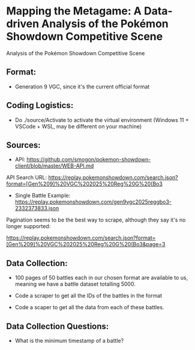 # Mapping the Metagame: A Data-driven Analysis of the Pokémon Showdown Competitive Scene
Analysis of the Pokémon Showdown Competitive Scene

## Format:

* Generation 9 VGC, since it's the current official format

## Coding Logistics:

- Do ./source/Activate to activate the virtual environment (Windows 11 + VSCode + WSL, may be different on your machine)



## Sources:

* API: 
https://github.com/smogon/pokemon-showdown-client/blob/master/WEB-API.md


API Search URL:
https://replay.pokemonshowdown.com/search.json?format=[Gen%209]%20VGC%202025%20Reg%20G%20(Bo3

* Single Battle Example:
https://replay.pokemonshowdown.com/gen9vgc2025reggbo3-2332373833.json

Pagination seems to be the best way to scrape, although they say it's no longer supported:

https://replay.pokemonshowdown.com/search.json?format=[Gen%209]%20VGC%202025%20Reg%20G%20(Bo3&page=3

## Data Collection:

* 100 pages of 50 battles each in our chosen format are available to us, meaning we have a battle dataset totalling 5000. 

- Code a scraper to get all the IDs of the battles in the format

- Code a scaper to get all the data from each of these battles. 

## Data Collection Questions:

* What is the minimum timestamp of a battle?

